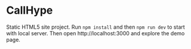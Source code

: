 # CallHype
Static HTML5 site project. Run `npm install` and then `npm run dev` to start with local server. Then open http://localhost:3000 and explore the demo page.